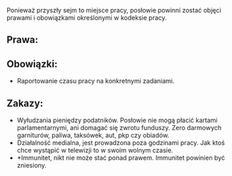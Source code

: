 
Ponieważ przyszły sejm to miejsce pracy, posłowie powinni zostać objęci prawami i obowiązkami określonymi w kodeksie pracy.

## Prawa: 


## Obowiązki:

* Raportowanie czasu pracy na konkretnymi zadaniami.

## Zakazy:
* Wyłudzania pieniędzy podatników. Posłowie nie mogą płacić kartami parlamentarnymi, ani domagać się zwrotu funduszy. 
  Zero darmowych garniturów, paliwa, taksówek, aut, pkp czy obiadów.
* Działalność medialna, jest prowadzona poza godzinami pracy. Jak ktoś chce wystąpić w telewizji to w swoim wolnym czasie. 
* *Immunitet, nikt nie może stać ponad prawem. Immunitet powinien być zniesiony.
